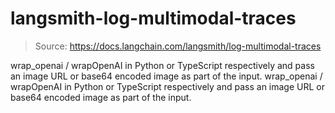 # langsmith-log-multimodal-traces

> Source: https://docs.langchain.com/langsmith/log-multimodal-traces

wrap_openai
/ wrapOpenAI
in Python or TypeScript respectively and pass an image URL or base64 encoded image as part of the input.
wrap_openai
/ wrapOpenAI
in Python or TypeScript respectively and pass an image URL or base64 encoded image as part of the input.